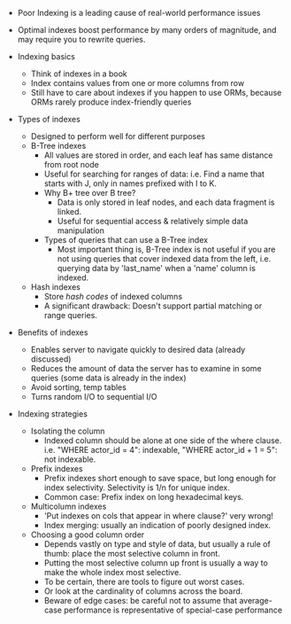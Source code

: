 - Poor Indexing is a leading cause of real-world performance issues
- Optimal indexes boost performance by many orders of magnitude, and may require you to rewrite queries.

- Indexing basics
  - Think of indexes in a book
  - Index contains values from one or more columns from row
  - Still have to care about indexes if you happen to use ORMs, because ORMs rarely produce index-friendly queries

- Types of indexes
  - Designed to perform well for different purposes
  - B-Tree indexes
    - All values are stored in order, and each leaf has same distance from root node
    - Useful for searching for ranges of data: i.e. Find a name that starts with J, only in names prefixed with I to K.
    - Why B+ tree over B tree?
      - Data is only stored in leaf nodes, and each data fragment is linked.
      - Useful for sequential access & relatively simple data manipulation
    - Types of queries that can use a B-Tree index
      - Most important thing is, B-Tree index is not useful if you are not using queries that cover indexed data from the left, i.e. querying data by 'last_name' when a 'name' column is indexed.
  - Hash indexes
    - Store <i>hash codes</i> of indexed columns
    - A significant drawback: Doesn't support partial matching or range queries.

- Benefits of indexes
  - Enables server to navigate quickly to desired data (already discussed)
  - Reduces the amount of data the server has to examine in some queries (some data is already in the index)
  - Avoid sorting, temp tables
  - Turns random I/O to sequential I/O

- Indexing strategies
  - Isolating the column
    - Indexed column should be alone at one side of the where clause. i.e. "WHERE actor_id = 4": indexable, "WHERE actor_id + 1 = 5": not indexable.
  - Prefix indexes
    - Prefix indexes short enough to save space, but long enough for index selectivity. Selectivity is 1/n for unique index.
    - Common case: Prefix index on long hexadecimal keys.
  - Multicolumn indexes
    - 'Put indexes on cols that appear in where clause?' very wrong!
    - Index merging: usually an indication of poorly designed index.
  - Choosing a good column order
    - Depends vastly on type and style of data, but usually a rule of thumb: place the most selective column in front.
    - Putting the most selective column up front is usually a way to make the whole index most selective.
    - To be certain, there are tools to figure out worst cases.
    - Or look at the cardinality of columns across the board.
    - Beware of edge cases: be careful not to assume that average-case performance is representative of special-case performance
